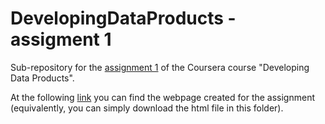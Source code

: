 # DevelopingDataProducts - assigment 1
Sub-repository for the [assignment 1](https://www.coursera.org/learn/data-products/peer/NLn0H/r-markdown-and-leaflet) of the Coursera course "Developing Data Products".

At the following [link](https://matteo-tommasini.github.io/DevelopingDataProducts/assignment_1/index.html) you can find the webpage created for the assignment (equivalently, you can simply download the html file in this folder).
